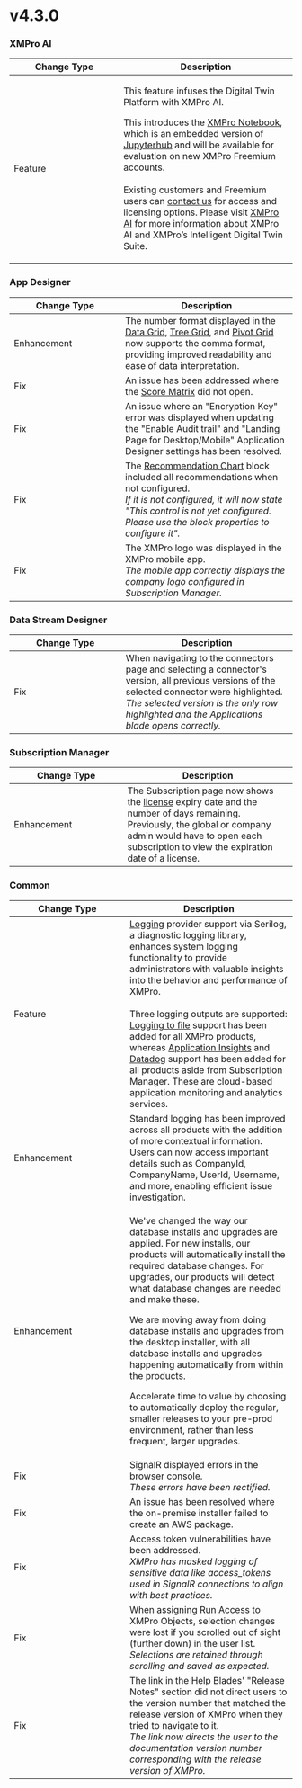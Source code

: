 # v4.3.0

### XMPro AI

<table><thead><tr><th width="179">Change Type</th><th>Description</th></tr></thead><tbody><tr><td>Feature</td><td><p>This feature infuses the Digital Twin Platform with XMPro AI.</p><p>This introduces the <a href="../../../concepts/xmpro-ai/xmpro-notebook.md">XMPro Notebook</a>, which is an embedded version of <a href="https://jupyter.org/hub">Jupyterhub</a> and will be available for evaluation on new XMPro Freemium accounts.<br><br>Existing customers and Freemium users can <a href="https://xmpro.com/contact-us/">contact us</a> for access and licensing options. Please visit <a href="https://xmpro.com/xmpro-ai/">XMPro AI</a> for more information about XMPro AI and XMPro’s Intelligent Digital Twin Suite.</p></td></tr></tbody></table>

### App Designer

<table><thead><tr><th width="182">Change Type</th><th>Description</th></tr></thead><tbody><tr><td>Enhancement</td><td>The number format displayed in the <a href="../../../blocks-toolbox/basic/data-grid.md#columns">Data Grid</a>, <a href="../../../blocks-toolbox/basic/tree-grid.md">Tree Grid</a>, and <a href="../../../blocks-toolbox/visualizations/pivot-grid.md">Pivot Grid</a> now supports the comma format, providing improved readability and ease of data interpretation.</td></tr><tr><td>Fix</td><td>An issue has been addressed where the <a href="../../../concepts/recommendation/recommendation-scoring.md#viewing-the-recommendation-scoring">Score Matrix</a> did not open.</td></tr><tr><td>Fix</td><td>An issue where an "Encryption Key" error was displayed when updating the "Enable Audit trail" and "Landing Page for Desktop/Mobile" Application Designer settings has been resolved.</td></tr><tr><td>Fix</td><td>The <a href="../../../blocks-toolbox/recommendations/recommendation-chart.md">Recommendation Chart</a> block included all recommendations when not configured.<br><em>If it is not configured, it will now state "This control is not yet configured. Please use the block properties to configure it".</em></td></tr><tr><td>Fix</td><td>The XMPro logo was displayed in the XMPro mobile app.<br><em>The mobile app correctly displays the company logo configured in Subscription Manager.</em></td></tr></tbody></table>

### Data Stream Designer

<table><thead><tr><th width="183">Change Type</th><th>Description</th></tr></thead><tbody><tr><td>Fix</td><td>When navigating to the connectors page and selecting a connector's version, all previous versions of the selected connector were highlighted.<br><em>The selected version is the only row highlighted and the Applications blade opens correctly.</em></td></tr></tbody></table>

### Subscription Manager

<table><thead><tr><th width="186">Change Type</th><th>Description</th></tr></thead><tbody><tr><td>Enhancement</td><td>The Subscription page now shows the <a href="../../../administration/companies/manage-license.md#update-a-license">license</a> expiry date and the number of days remaining. Previously, the global or company admin would have to open each subscription to view the expiration date of a license.</td></tr></tbody></table>

### Common

<table><thead><tr><th width="190">Change Type</th><th>Description</th></tr></thead><tbody><tr><td>Feature</td><td><a href="../../../installation/3.-complete-installation/configure-logging-optional.md">Logging</a> provider support via Serilog, a diagnostic logging library, enhances system logging functionality to provide administrators with valuable insights into the behavior and performance of XMPro.<br><br>Three logging outputs are supported: <a href="../../../installation/3.-complete-installation/configure-logging-optional.md#logging-to-file">Logging to file</a> support has been added for all XMPro products, whereas <a href="../../../installation/3.-complete-installation/configure-logging-optional.md#application-insights">Application Insights</a> and <a href="../../../installation/3.-complete-installation/configure-logging-optional.md#datadog">Datadog</a> support has been added for all products aside from Subscription Manager. These are cloud-based application monitoring and analytics services.</td></tr><tr><td>Enhancement</td><td>Standard logging has been improved across all products with the addition of more contextual information. Users can now access important details such as CompanyId, CompanyName, UserId, Username, and more, enabling efficient issue investigation.</td></tr><tr><td>Enhancement</td><td><p>We've changed the way our database installs and upgrades are applied. For new installs, our products will automatically install the required database changes. For upgrades, our products will detect what database changes are needed and make these.</p><p>We are moving away from doing database installs and upgrades from the desktop installer, with all database installs and upgrades happening automatically from within the products.</p><p>Accelerate time to value by choosing to automatically deploy the regular, smaller releases to your pre-prod environment, rather than less frequent, larger upgrades.</p></td></tr><tr><td>Fix</td><td>SignalR displayed errors in the browser console.<br><em>These errors have been rectified.</em></td></tr><tr><td>Fix</td><td>An issue has been resolved where the on-premise installer failed to create an AWS package.</td></tr><tr><td>Fix</td><td>Access token vulnerabilities have been addressed.<br><em>XMPro has masked logging of sensitive data like access_tokens used in SignalR connections to align with best practices.</em></td></tr><tr><td>Fix</td><td>When assigning Run Access to XMPro Objects, selection changes were lost if you scrolled out of sight (further down) in the user list.<br><em>Selections are retained through scrolling and saved as expected.</em></td></tr><tr><td>Fix</td><td>The link in the Help Blades' "Release Notes" section did not direct users to the version number that matched the release version of XMPro when they tried to navigate to it.<br><em>The link now directs the user to the documentation version number corresponding with the release version of XMPro.</em></td></tr></tbody></table>
